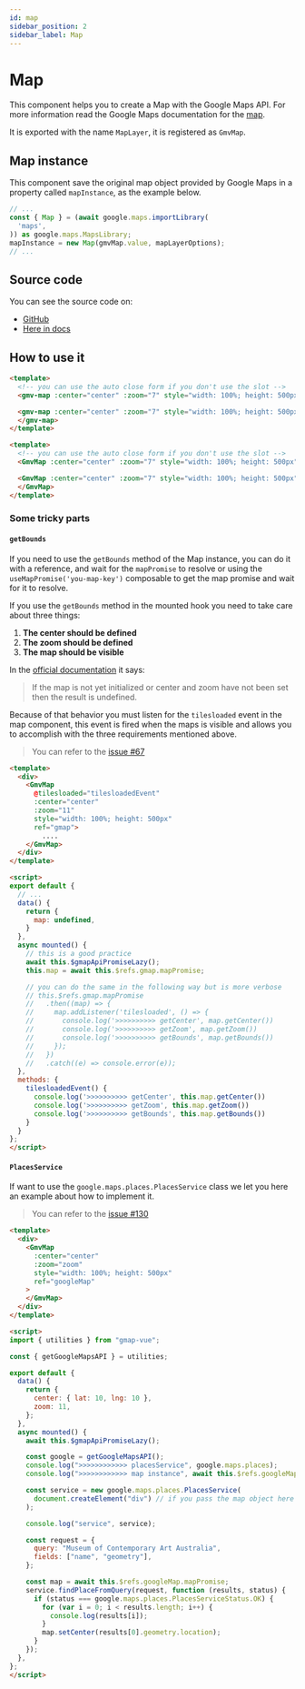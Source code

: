 ```yaml
---
id: map
sidebar_position: 2
sidebar_label: Map
---
```


# Map

This component helps you to create a Map with the Google Maps API. For more information read the Google Maps documentation for the [map](https://developers.google.com/maps/documentation/javascript/basics).

It is exported with the name `MapLayer`, it is registered as `GmvMap`.

## Map instance

This component save the original map object provided by Google Maps in a property called `mapInstance`, as the example below.

```ts
// ...
const { Map } = (await google.maps.importLibrary(
  'maps',
)) as google.maps.MapsLibrary;
mapInstance = new Map(gmvMap.value, mapLayerOptions);
// ...
```

## Source code

You can see the source code on:

- [GitHub](https://github.com/diegoazh/gmap-vue/blob/2c697bb5ae78e5519d95f4873f1ab373e3d25ff9/packages/v3/src/components/map-layer.vue)
- [Here in docs](/docs/vue-3-version/api/components/map#source-code)

## How to use it

```html showLineNumbers
<template>
  <!-- you can use the auto close form if you don't use the slot -->
  <gmv-map :center="center" :zoom="7" style="width: 100%; height: 500px"/>

  <gmv-map :center="center" :zoom="7" style="width: 100%; height: 500px">
  </gmv-map>
</template>
```

```html showLineNumbers
<template>
  <!-- you can use the auto close form if you don't use the slot -->
  <GmvMap :center="center" :zoom="7" style="width: 100%; height: 500px"/>

  <GmvMap :center="center" :zoom="7" style="width: 100%; height: 500px">
  </GmvMap>
</template>
```

### Some tricky parts

#### `getBounds`

If you need to use the `getBounds` method of the Map instance, you can do it with a reference, and wait for the `mapPromise` to resolve or using the `useMapPromise('you-map-key')` composable to get the map promise and wait for it to resolve.

If you use the `getBounds` method in the mounted hook you need to take care about three things:

1. **The center should be defined**
2. **The zoom should be defined**
3. **The map should be visible**

In the [official documentation](https://developers.google.com/maps/documentation/javascript/reference/map#Map.getBounds)
it says:

> If the map is not yet initialized or center and zoom have not been set then the result is undefined.

Because of that behavior you must listen for the `tilesloaded` event in the map component, this event is fired when the
maps is visible and allows you to accomplish with the three requirements mentioned above.

> You can refer to the [issue #67](https://github.com/diegoazh/gmap-vue/issues/67)

```html showLineNumbers
<template>
  <div>
    <GmvMap
      @tilesloaded="tilesloadedEvent"
      :center="center"
      :zoom="11"
      style="width: 100%; height: 500px"
      ref="gmap">
        ....
    </GmvMap>
  </div>
</template>

<script>
export default {
  // ...
  data() {
    return {
      map: undefined,
    }
  },
  async mounted() {
    // this is a good practice
    await this.$gmapApiPromiseLazy();
    this.map = await this.$refs.gmap.mapPromise;

    // you can do the same in the following way but is more verbose
    // this.$refs.gmap.mapPromise
    //   .then((map) => {
    //     map.addListener('tilesloaded', () => {
    //       console.log('>>>>>>>>>> getCenter', map.getCenter())
    //       console.log('>>>>>>>>>> getZoom', map.getZoom())
    //       console.log('>>>>>>>>>> getBounds', map.getBounds())
    //     });
    //   })
    //   .catch((e) => console.error(e));
  },
  methods: {
    tilesloadedEvent() {
      console.log('>>>>>>>>>> getCenter', this.map.getCenter())
      console.log('>>>>>>>>>> getZoom', this.map.getZoom())
      console.log('>>>>>>>>>> getBounds', this.map.getBounds())
    }
  }
};
</script>
```

#### `PlacesService`

If want to use the `google.maps.places.PlacesService` class we let you here an example about how to implement it.

> You can refer to the [issue #130](https://github.com/diegoazh/gmap-vue/issues/130)

```html showLineNumbers
<template>
  <div>
    <GmvMap
      :center="center"
      :zoom="zoom"
      style="width: 100%; height: 500px"
      ref="googleMap"
    >
    </GmvMap>
  </div>
</template>

<script>
import { utilities } from "gmap-vue";

const { getGoogleMapsAPI } = utilities;

export default {
  data() {
    return {
      center: { lat: 10, lng: 10 },
      zoom: 11,
    };
  },
  async mounted() {
    await this.$gmapApiPromiseLazy();

    const google = getGoogleMapsAPI();
    console.log(">>>>>>>>>>>> placesService", google.maps.places);
    console.log(">>>>>>>>>>>> map instance", await this.$refs.googleMap.mapPromise);

    const service = new google.maps.places.PlacesService(
      document.createElement("div") // if you pass the map object here it doesn't work
    );

    console.log("service", service);

    const request = {
      query: "Museum of Contemporary Art Australia",
      fields: ["name", "geometry"],
    };

    const map = await this.$refs.googleMap.mapPromise;
    service.findPlaceFromQuery(request, function (results, status) {
      if (status === google.maps.places.PlacesServiceStatus.OK) {
        for (var i = 0; i < results.length; i++) {
          console.log(results[i]);
        }
        map.setCenter(results[0].geometry.location);
      }
    });
  },
};
</script>
```
